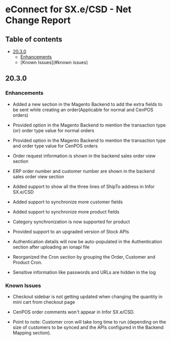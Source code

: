 # eConnect for SX.e/CSD - Net Change Report

## Table of contents
  - [20.3.0](#2020)
    - [Enhancements](#enhancements)
    - [Known Issues](#known issues)

## 20.3.0

### Enhancements

- Added a new section in the Magento Backend to add the extra fields to be sent while creating an order(Applicable for normal and CenPOS orders)

- Provided option in the Magento Backend to mention the transaction type (or) order type value for normal orders

- Provided option in the Magento Backend to mention the transaction type and order type value for CenPOS orders

- Order request information is shown in the backend sales order view section

- ERP order number and customer number are shown in the backend sales order view section

- Added support to show all the three lines of ShipTo address in Infor SX.e/CSD

- Added support to synchronize more customer fields

- Added support to synchronize more product fields

- Category synchronization is now supported for product

- Provided support to an upgraded version of Stock APIs

- Authentication details will now be auto-populated in the Authentication section after uploading an ionapi file

- Reorganized the Cron section by grouping the Order, Customer and Product Cron.

- Sensitive information like passwords and URLs are hidden in the log


### Known Issues

- Checkout sidebar is not getting updated when changing the quantity in mini cart from checkout page

- CenPOS order comments won't appear in Infor SX.e/CSD.

- Point to note: Customer cron will take long time to run (depending on the size of customers to be synced and the APIs configured in the Backend Mapping section).
  
